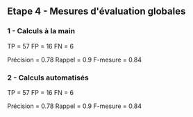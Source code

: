 ## Etape 4 - Mesures d'évaluation globales
### 1 - Calculs à la main
TP = 57
FP = 16
FN = 6

Précision = 0.78
Rappel = 0.9
F-mesure = 0.84

### 2 - Calculs automatisés
TP = 57
FP = 16
FN = 6

Précision = 0.78
Rappel = 0.9
F-mesure = 0.84